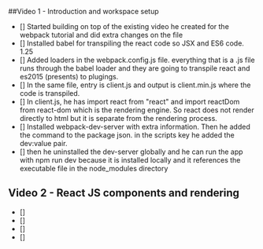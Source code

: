 ##Video 1 - Introduction and workspace setup
* [] Started building on top of the existing video he created for the webpack tutorial and did extra changes on the file
* [] Installed babel for transpiling the react code so JSX and ES6 code. 1.25
* [] Added loaders in the webpack.config.js file. everything that is a .js file runs through the babel loader and they are going to transpile react and es2015 (presents) to plugings.
* [] In the same file, entry is client.js and output is client.min.js where the code is transpiled.
* [] In client.js, he has import react from "react" and import reactDom from react-dom which is the rendering engine. So react does not render directly to html but it is separate from the rendering process.
* [] Installed webpack-dev-server with extra information. Then he added the command to the package json. in the scripts key he added the dev:value pair.
* [] then he uninstalled the dev-server globally and he can run the app with npm run dev because it is installed locally and it references the executable file in the node_modules directory

## Video 2 - React JS components and rendering
* []
* []
* []
* []
